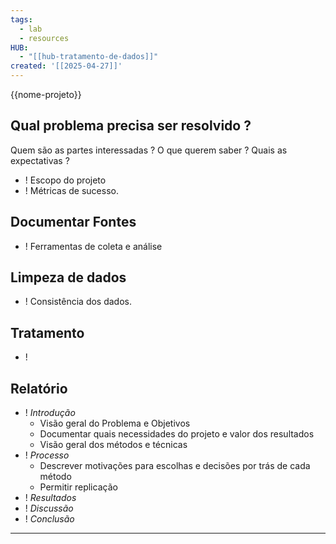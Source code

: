 ```yaml
---
tags:
  - lab
  - resources
HUB:
  - "[[hub-tratamento-de-dados]]"
created: '[[2025-04-27]]'
---
```


{{nome-projeto}}

## Qual problema precisa ser resolvido ?

 Quem são as partes interessadas ?
 O que querem saber ?
 Quais as expectativas ?

- ! Escopo do projeto
- ! Métricas de sucesso.

## Documentar Fontes


- ! Ferramentas de coleta e análise

## Limpeza de dados

- ! Consistência dos dados.


## Tratamento


- ! 


## Relatório
- ! *Introdução*
	- Visão geral do Problema e Objetivos
	- Documentar quais necessidades do projeto e valor dos resultados
	- Visão geral dos métodos e técnicas
- ! *Processo*
	 - Descrever motivações para escolhas e decisões por trás de cada método
	 -  Permitir replicação
- ! *Resultados*
- !  *Discussão*
- ! *Conclusão*


---


